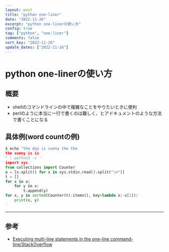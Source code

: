 ```yaml
---
layout: post
title: "python one-liner"
date: "2022-11-26"
excerpt: "python one-linerの使い方"
config: true
tag: ["python", "one-liner"]
comments: false
sort_key: "2022-11-26"
update_dates: ["2022-11-26"]
---
```


# python one-linerの使い方

## 概要
 - shellのコマンドラインの中で複雑なことをやりたいときに便利
 - perlのように本当に一行で書くのは難しく、ヒアドキュメントのような方法で書くことになる

## 具体例(word countの例)

```python
$ echo "the day is sunny the the
the sunny is is
" | python3 -c '
import sys
from collections import Counter
a = [x.split() for x in sys.stdin.read().split("\n")]
t = []
for x in a:
    for y in x:
        t.append(y)
for x, y in sorted(Counter(t).items(), key=lambda x:-x[1]):
    print(x, y)
'
```

---

## 参考
 - [Executing multi-line statements in the one-line command-line/StackOverflow](https://stackoverflow.com/questions/2043453/executing-multi-line-statements-in-the-one-line-command-line)
